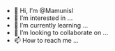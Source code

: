 - 👋 Hi, I’m @Mamunisl
- 👀 I’m interested in ...
- 🌱 I’m currently learning ...
- 💞️ I’m looking to collaborate on ...
- 📫 How to reach me ...

<!---
Mamunisl/Mamunisl is a ✨ special ✨ repository because its `README.md` (this file) appears on your GitHub profile.
You can click the Preview link to take a look at your changes.
--->
